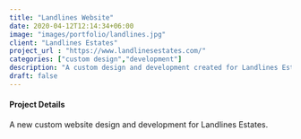 ```yaml
---
title: "Landlines Website"
date: 2020-04-12T12:14:34+06:00
image: "images/portfolio/landlines.jpg"
client: "Landlines Estates"
project_url : "https://www.landlinesestates.com/"
categories: ["custom design","development"]
description: "A custom design and development created for Landlines Estates."
draft: false
---
```


#### Project Details

A new custom website design and development for Landlines Estates.
